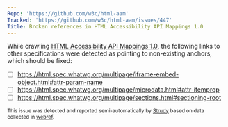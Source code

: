 ```yaml
---
Repo: 'https://github.com/w3c/html-aam'
Tracked: 'https://github.com/w3c/html-aam/issues/447'
Title: Broken references in HTML Accessibility API Mappings 1.0
---
```


While crawling [HTML Accessibility API Mappings 1.0](https://w3c.github.io/html-aam/), the following links to other specifications were detected as pointing to non-existing anchors, which should be fixed:
* [ ] https://html.spec.whatwg.org/multipage/iframe-embed-object.html#attr-param-name
* [ ] https://html.spec.whatwg.org/multipage/microdata.html#attr-itemprop
* [ ] https://html.spec.whatwg.org/multipage/sections.html#sectioning-root

<sub>This issue was detected and reported semi-automatically by [Strudy](https://github.com/w3c/strudy/) based on data collected in [webref](https://github.com/w3c/webref/).</sub>
